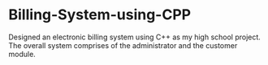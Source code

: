 # Billing-System-using-CPP
Designed an electronic billing system using C++ as my high school project. The overall system comprises of the administrator and the customer module. 
